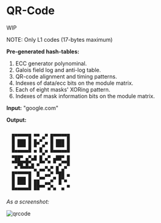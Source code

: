 # QR-Code

WIP

NOTE: Only L1 codes (17-bytes maximum)

**Pre-generated hash-tables:**
1. ECC generator polynominal.
2. Galois field log and anti-log table.
3. QR-code alignment and timing patterns.
4. Indexes of data/ecc bits on the module matrix.
5. Each of eight masks' XORing pattern.
6. Indexes of mask information bits on the module matrix.

**Input:** "google.com"

**Output:**
```

  █▀▀▀▀▀█ ▀▀ ▄▀ █▀▀▀▀▀█  
  █ ███ █ █▄▀ ▄ █ ███ █  
  █ ▀▀▀ █ ▀ ▄▀  █ ▀▀▀ █  
  ▀▀▀▀▀▀▀ ▀ ▀▄▀ ▀▀▀▀▀▀▀  
  ▀██▀ ▄▀▄█ █ ▄▀ ▄██▀ █  
  ▀▀██▀█▀▄ ▄▀▀ ▀ ▀ ▄▀▀█  
   ▀ ▀▀▀▀▀▄ ▄▄▀▄▀ █ ▄▀   
  █▀▀▀▀▀█  █  ▄▄▀ ▀██ ▄
  █ ███ █ ▄▄▀▀  ▄▀ █▀▄   
  █ ▀▀▀ █ ██▄▄▀▀▄  ▀  ▄
  ▀▀▀▀▀▀▀ ▀▀   ▀ ▀  ▀  

```

_As a screenshot:_

![qrcode](https://i.imgur.com/dgTWO2F.png)
